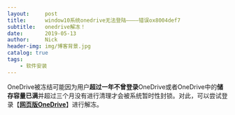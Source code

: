 ```yaml
---
layout:     post
title:      window10系统onedrive无法登陆————错误ox8004def7
subtitle:   onedrive解冻！
date:       2019-05-13
author:     Nick
header-img: img/博客背景.jpg
catalog: true
tags:
    - 软件安装
---
```


 OneDrive被冻结可能因为用户**超过一年不曾登录**OneDrive或者OneDrive中的**储存容量已满**并超过三个月没有进行清理才会被系统暂时性封锁。对此，可以尝试登录【**[网页版OneDrive](<https://onedrive.live.com/about/zh-cn/>)**】进行解冻。

